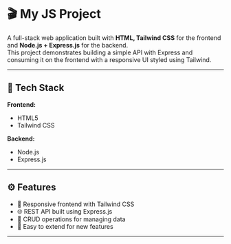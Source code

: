 # 🎬 My JS Project

A full-stack web application built with **HTML, Tailwind CSS** for the frontend and **Node.js + Express.js** for the backend.  
This project demonstrates building a simple API with Express and consuming it on the frontend with a responsive UI styled using Tailwind.

---

## 🚀 Tech Stack

**Frontend:**
- HTML5
- Tailwind CSS

**Backend:**
- Node.js
- Express.js

---

## ⚙️ Features

- 🎨 Responsive frontend with Tailwind CSS  
- 🌐 REST API built using Express.js  
- 📂 CRUD operations for managing data  
- 🔗 Easy to extend for new features  

---
